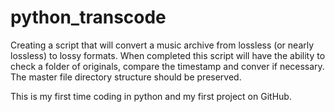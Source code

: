 python_transcode
================

Creating a script that will convert a music archive from lossless (or nearly lossless) to lossy formats.  When completed this script will have the ability to check a folder of originals, compare the timestamp and conver if necessary.  The master file directory structure should be preserved.

This is my first time coding in python and my first project on GitHub.
